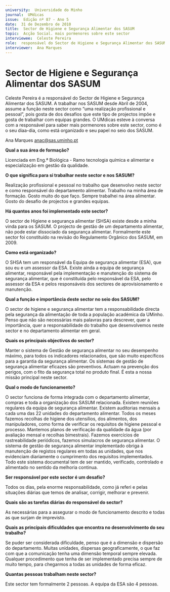 ```yaml
---
university:  Universidade do Minho
journal:  UMdicas
issue:  Edição nº 87 - Ano 5
date:  31 de Dezembro de 2010
title:  Sector de Higiene e Segurança Alimentar dos SASUM
topic:  Acção Social. mais pormenores sobre este sector
interviewee:  Celeste Pereira
role:  responsável do Sector de Higiene e Segurança Alimentar dos SASUM
interviewer:  Ana Marques
--- 
```


# Sector de Higiene e Segurança Alimentar dos SASUM 


Celeste Pereira é a responsável do Sector de Higiene e Segurança Alimentar dos SASUM. A trabalhar nos SASUM desde Abril de 2004, assume a função neste sector como “uma realização profissional e pessoal”, pois gosta de dos desafios que este tipo de projectos impõe e gosta de trabalhar com equipas grandes. O UMdicas esteve à conversa com a responsável para saber mais pormenores sobre este sector, como é o seu diaa-dia, como está organizado e seu papel no seio dos SASUM.
 
 
Ana Marques anac@sas.uminho.pt 


**Qual a sua área de formação?**

Licenciada em Eng.ª Biológica - Ramo tecnologia química e alimentar e especialização em gestão da qualidade.
 

**O que significa para si trabalhar neste sector e nos SASUM?**

Realização profissional e pessoal no trabalho que desenvolvo neste sector e como responsável do departamento alimentar. Trabalho na minha área de formação. Gosto muito do que faço. Sempre trabalhei na área alimentar. Gosto do desafio de projectos e grandes equipas.
 

**Há quantos anos foi implementado este sector?**

O sector de Higiene e segurança alimentar (SHSA) existe desde a minha vinda para os SASUM.
O projecto de gestão de um departamento alimentar, não pode estar dissociado da segurança alimentar.
Formalmente este sector foi constituído na revisão do Regulamento Orgânico dos SASUM, em 2009.
 

**Como está organizado?**

O SHSA tem um responsável da Equipa de segurança alimentar (ESA), que sou eu e um assessor da ESA. Existe ainda a equipa de segurança alimentar, responsável pela implementação e manutenção do sistema de segurança alimentar, que é constituída pelo responsável da ESA, pelo assessor da ESA e pelos responsáveis dos sectores de aprovisionamento e manutenção.
 

**Qual a função e importância deste sector no seio dos SASUM?**

O sector de higiene e segurança alimentar tem a responsabilidade directa pela segurança da alimentação de toda a população académica da UMinho.
Penso que não são necessárias mais palavras para descrever, quer a importância, quer a responsabilidade do trabalho que desenvolvemos neste sector e no departamento alimentar em geral.
 

**Quais os principais objectivos do sector?**

Manter o sistema de Gestão de segurança alimentar no seu desempenho máximo, para todos os indicadores relacionados, que são muito específicos para a garantia da segurança alimentar. Os sistemas de gestão de segurança alimentar eficazes são preventivos. Actuam na prevenção dos perigos, com o fito da segurança total no produto final. É esta a nossa missão principal neste sector.
 

**Qual o modo de funcionamento?**

O sector funciona de forma integrada com o departamento alimentar, compras e toda a organização dos SASUM relacionada. Existem reuniões regulares da equipa de segurança alimentar. Existem auditorias mensais a cada uma das 22 unidades do departamento alimentar. Todos os meses fazemos recolhas de higiene dos utensílios, dos alimentos, dos manipuladores, como forma de verificar os requisitos de higiene pessoal e processo.
Mantemos planos de verificação da qualidade da água (por avaliação mensal e recolhas bimestrais).
Fazemos exercícios de rastreabilidade periódicos, fazemos simulacros de segurança alimentar.
O sistema de gestão de segurança alimentar implementado obriga à manutenção de registos regulares em todas as unidades, que nos evidenciam diariamente o cumprimento dos requisitos implementados. Todo este sistema documental tem de ser mantido, verificado, controlado e alimentado no sentido da melhoria continua.
 

**Ser responsável por este sector é um desafio?**

Todos os dias, pela enorme responsabilidade, como já referi e pelas situações diárias que temos de analisar, corrigir, melhorar e prevenir.
 

**Quais são as tarefas diárias do responsável do sector?**

As necessárias para a assegurar o modo de funcionamento descrito e todas as que surjam de imprevisto.
 

**Quais as principais dificuldades que encontra no desenvolvimento do seu trabalho?**

Se puder ser considerada dificuldade, penso que é a dimensão e dispersão do departamento. Muitas unidades, dispersas geograficamente, o que faz com que a comunicação tenha uma dimensão temporal sempre elevada.
Qualquer procedimento que tenha de ser implementado precisa sempre de muito tempo, para chegarmos a todas as unidades de forma eficaz.
 

**Quantas pessoas trabalham neste sector?**

Este sector tem formalmente 2 pessoas. A equipa da ESA são 4 pessoas.

